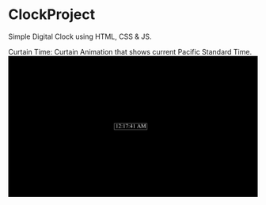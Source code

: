 # ClockProject
Simple Digital Clock using HTML, CSS &amp; JS.

Curtain Time:
  Curtain Animation that shows current Pacific Standard Time.
![](curtain-animation.gif)
